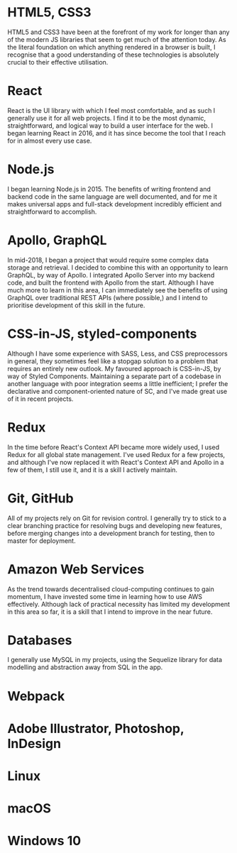# HTML5, CSS3
HTML5 and CSS3 have been at the forefront of my work for longer than any of the modern JS libraries that seem to get much of the attention today.
As the literal foundation on which anything rendered in a browser is built, I recognise that a good understanding of these technologies is absolutely crucial to their effective utilisation.
# React
React is the UI library with which I feel most comfortable, and as such I generally use it for all web projects. I find it to be the most dynamic, straightforward, and logical way to build a user interface for the web.
I began learning React in 2016, and it has since become the tool that I reach for in almost every use case.
# Node.js
I began learning Node.js in 2015. The benefits of writing frontend and backend code in the same language are well documented, and for me it makes universal apps and full-stack development incredibly efficient and straightforward to accomplish.
# Apollo, GraphQL
In mid-2018, I began a project that would require some complex data storage and retrieval. I decided to combine this with an opportunity to learn GraphQL, by way of Apollo. I integrated Apollo Server into my backend code, and built the frontend with Apollo from the start.
Although I have much more to learn in this area, I can immediately see the benefits of using GraphQL over traditional REST APIs (where possible,) and I intend to prioritise development of this skill in the future.
# CSS-in-JS, styled-components
Although I have some experience with SASS, Less, and CSS preprocessors in general, they sometimes feel like a stopgap solution to a problem that requires an entirely new outlook. My favoured approach is CSS-in-JS, by way of Styled Components.
Maintaining a separate part of a codebase in another language with poor integration seems a little inefficient; I prefer the declarative and component-oriented nature of SC, and I've made great use of it in recent projects.
# Redux
In the time before React's Context API became more widely used, I used Redux for all global state management. I've used Redux for a few projects, and although I've now replaced it with React's Context API and Apollo in a few of them, I still use it, and it is a skill I actively maintain.
# Git, GitHub
All of my projects rely on Git for revision control. I generally try to stick to a clear branching practice for resolving bugs and developing new features, before merging changes into a development branch for testing, then to master for deployment.
# Amazon Web Services
As the trend towards decentralised cloud-computing continues to gain momentum, I have invested some time in learning how to use AWS effectively.
Although lack of practical necessity has limited my development in this area so far, it is a skill that I intend to improve in the near future.
# Databases
I generally use MySQL in my projects, using the Sequelize library for data modelling and abstraction away from SQL in the app.
# Webpack
# Adobe Illustrator, Photoshop, InDesign
# Linux
# macOS
# Windows 10